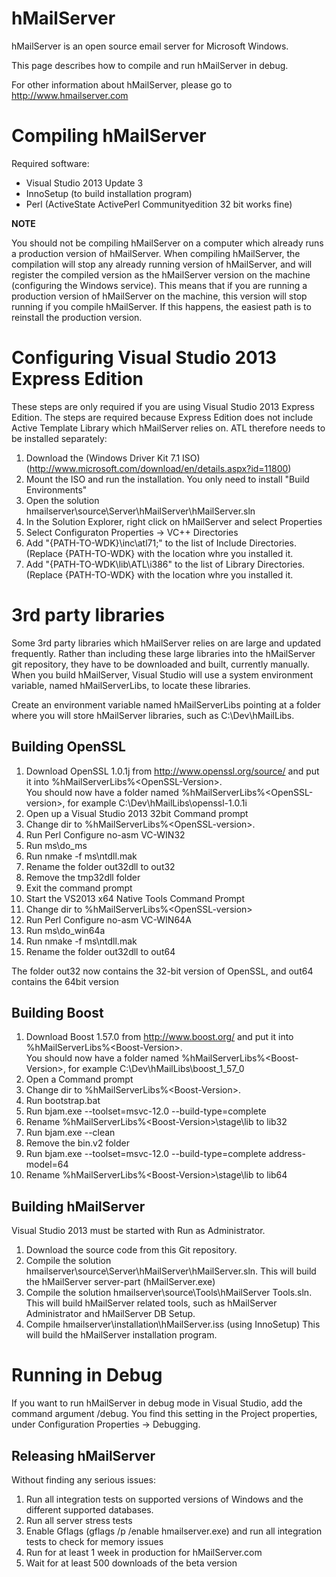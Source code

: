 hMailServer
===========

hMailServer is an open source email server for Microsoft Windows.

This page describes how to compile and run hMailServer in debug. 

For other information about hMailServer, please go to http://www.hmailserver.com

Compiling hMailServer
====================

Required software:

   * Visual Studio 2013 Update 3
   * InnoSetup (to build installation program)
   * Perl (ActiveState ActivePerl Communityedition 32 bit works fine)
   
**NOTE**

You should not be compiling hMailServer on a computer which already runs a production version of hMailServer. When compiling hMailServer, the compilation will stop any already running version of hMailServer, and will register the compiled version as the hMailServer version on the machine (configuring the Windows service). This means that if you are running a production version of hMailServer on the machine, this version will stop running if you compile hMailServer. If this happens, the easiest path is to reinstall the production version.

Configuring Visual Studio 2013 Express Edition
==============================================

These steps are only required if you are using Visual Studio 2013 Express Edition. The steps are required because Express Edition does not include Active Template Library which hMailServer relies on. ATL therefore needs to be installed separately:

1. Download the (Windows Driver Kit 7.1 ISO)(http://www.microsoft.com/download/en/details.aspx?id=11800)
2. Mount the ISO and run the installation. You only need to install "Build Environments"
4. Open the solution hmailserver\source\Server\hMailServer\hMailServer.sln
5. In the Solution Explorer, right click on hMailServer and select Properties
6. Select Configuraton Properties -> VC++ Directories
7. Add "{PATH-TO-WDK}\inc\atl71;" to the list of Include Directories. (Replace {PATH-TO-WDK} with the location whre you installed it.
8. Add "{PATH-TO-WDK\lib\ATL\i386" to the list of Library Directories.  (Replace {PATH-TO-WDK} with the location whre you installed it.

3rd party libraries
===================

Some 3rd party libraries which hMailServer relies on are large and updated frequently. Rather than including these large libraries into the hMailServer git repository, they have to be downloaded and built, currently manually. When you build hMailServer, Visual Studio will use a system environment variable, named hMailServerLibs, to locate these libraries.

Create an environment variable named hMailServerLibs pointing at a folder where you will store hMailServer libraries, such as C:\Dev\hMailLibs.

Building OpenSSL
----------------
1. Download OpenSSL 1.0.1j from http://www.openssl.org/source/ and put it into %hMailServerLibs%\<OpenSSL-Version>.  
   You should now have a folder named %hMailServerLibs%\<OpenSSL-version>, for example C:\Dev\hMailLibs\openssl-1.0.1i
2. Open up a Visual Studio 2013 32bit Command prompt
3. Change dir to %hMailServerLibs%\<OpenSSL-version>.
4. Run Perl Configure no-asm VC-WIN32
5. Run ms\do_ms
6. Run nmake -f ms\ntdll.mak
7. Rename the folder out32dll to out32
8. Remove the tmp32dll folder
8. Exit the command prompt
9. Start the VS2013 x64 Native Tools Command Prompt
10. Change dir to %hMailServerLibs%\<OpenSSL-version>
11. Run Perl Configure no-asm VC-WIN64A
12. Run ms\do_win64a
13. Run nmake -f ms\ntdll.mak
14. Rename the folder out32dll to out64

The folder out32 now contains the 32-bit version of OpenSSL, and out64 contains the 64bit version

Building Boost
--------------
1. Download Boost 1.57.0 from http://www.boost.org/ and put it into %hMailServerLibs%\<Boost-Version>.  
   You should now have a folder named %hMailServerLibs%\<Boost-Version>, for example C:\Dev\hMailLibs\boost_1_57_0
2. Open a Command prompt
3. Change dir to %hMailServerLibs%\<Boost-Version>.
4. Run bootstrap.bat
5. Run bjam.exe --toolset=msvc-12.0 --build-type=complete
6. Rename %hMailServerLibs%\<Boost-Version>\stage\lib to lib32
7. Run bjam.exe --clean
8. Remove the bin.v2 folder
8. Run bjam.exe --toolset=msvc-12.0 --build-type=complete address-model=64
9. Rename %hMailServerLibs%\<Boost-Version>\stage\lib to lib64

Building hMailServer
--------------------

Visual Studio 2013 must be started with Run as Administrator.

1. Download the source code from this Git repository.
2. Compile the solution hmailserver\source\Server\hMailServer\hMailServer.sln.
   This will build the hMailServer server-part (hMailServer.exe)
3. Compile the solution hmailserver\source\Tools\hMailServer Tools.sln.
   This will build hMailServer related tools, such as hMailServer Administrator and hMailServer DB Setup.
4. Compile hmailserver\installation\hMailServer.iss (using InnoSetup)
   This will build the hMailServer installation program.

Running in Debug
==============================================

If you want to run hMailServer in debug mode in Visual Studio, add the command argument /debug. You find this setting in the Project properties, under Configuration Properties -> Debugging.

Releasing hMailServer
--------------------

Without finding any serious issues:

1. Run all integration tests on supported versions of Windows and the different supported databases. 
2. Run all server stress tests
3. Enable Gflags (gflags /p /enable hmailserver.exe) and run all integration tests to check for memory issues
4. Run for at least 1 week in production for hMailServer.com
5. Wait for at least 500 downloads of the beta version
